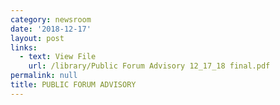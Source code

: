 ```yaml
---
category: newsroom
date: '2018-12-17'
layout: post
links:
  - text: View File
    url: /library/Public Forum Advisory 12_17_18 final.pdf
permalink: null
title: PUBLIC FORUM ADVISORY
---
```

